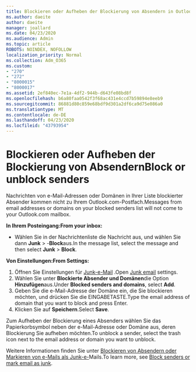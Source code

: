```yaml
---
title: Blockieren oder Aufheben der Blockierung von Absendern in Outlook.com
ms.author: daeite
author: daeite
manager: joallard
ms.date: 04/23/2020
ms.audience: Admin
ms.topic: article
ROBOTS: NOINDEX, NOFOLLOW
localization_priority: Normal
ms.collection: Adm_O365
ms.custom:
- "270"
- "272"
- "8000015"
- "8000017"
ms.assetid: 2ef840ec-7e1a-4df2-944b-d643fe08bd8f
ms.openlocfilehash: b6a80faa0542f3f68ac431e4ccd7b59894e8eeb9
ms.sourcegitcommit: 86881d80c859e68bdf9d301a2df6ca9d75e086a0
ms.translationtype: MT
ms.contentlocale: de-DE
ms.lasthandoff: 04/23/2020
ms.locfileid: "43793954"
---
```

# <a name="block-or-unblock-senders"></a><span data-ttu-id="c8065-102">Blockieren oder Aufheben der Blockierung von Absendern</span><span class="sxs-lookup"><span data-stu-id="c8065-102">Block or unblock senders</span></span>

<span data-ttu-id="c8065-103">Nachrichten von e-Mail-Adressen oder Domänen in Ihrer Liste blockierter Absender kommen nicht zu Ihrem Outlook.com-Postfach.</span><span class="sxs-lookup"><span data-stu-id="c8065-103">Messages from email addresses or domains on your blocked senders list will not come to your Outlook.com mailbox.</span></span>

<span data-ttu-id="c8065-104">**In Ihrem Posteingang:**</span><span class="sxs-lookup"><span data-stu-id="c8065-104">**From your inbox:**</span></span>

- <span data-ttu-id="c8065-105">Wählen Sie in der Nachrichtenliste die Nachricht aus, und wählen Sie dann **Junk** > -**Block**aus.</span><span class="sxs-lookup"><span data-stu-id="c8065-105">In the message list, select the message and then select **Junk** > **Block**.</span></span>

<span data-ttu-id="c8065-106">**Von Einstellungen:**</span><span class="sxs-lookup"><span data-stu-id="c8065-106">**From Settings:**</span></span>

1. <span data-ttu-id="c8065-107">Öffnen Sie Einstellungen für [Junk-e-Mail](https://outlook.live.com/mail/options/mail/junkEmail) .</span><span class="sxs-lookup"><span data-stu-id="c8065-107">Open [Junk email](https://outlook.live.com/mail/options/mail/junkEmail) settings.</span></span>
2. <span data-ttu-id="c8065-108">Wählen Sie unter **Blockierte Absender und Domänen**die Option **Hinzufügen**aus.</span><span class="sxs-lookup"><span data-stu-id="c8065-108">Under **Blocked senders and domains**, select **Add**.</span></span>
3. <span data-ttu-id="c8065-109">Geben Sie die e-Mail-Adresse der Domäne ein, die Sie blockieren möchten, und drücken Sie die EINGABETASTE.</span><span class="sxs-lookup"><span data-stu-id="c8065-109">Type the email address of domain that you want to block and press Enter.</span></span>
4. <span data-ttu-id="c8065-110">Klicken Sie auf **Speichern**.</span><span class="sxs-lookup"><span data-stu-id="c8065-110">Select **Save**.</span></span>

<span data-ttu-id="c8065-111">Zum Aufheben der Blockierung eines Absenders wählen Sie das Papierkorbsymbol neben der e-Mail-Adresse oder Domäne aus, deren Blockierung Sie aufheben möchten.</span><span class="sxs-lookup"><span data-stu-id="c8065-111">To unblock a sender, select the trash icon next to the email address or domain you want to unblock.</span></span>

<span data-ttu-id="c8065-112">Weitere Informationen finden Sie unter [Blockieren von Absendern oder Markieren von e-Mails als Junk-e-](https://support.office.com/article/a3ece97b-82f8-4a5e-9ac3-e92fa6427ae4?wt.mc_id=Office_Outlook_com_Alchemy)Mails.</span><span class="sxs-lookup"><span data-stu-id="c8065-112">To learn more, see [Block senders or mark email as junk](https://support.office.com/article/a3ece97b-82f8-4a5e-9ac3-e92fa6427ae4?wt.mc_id=Office_Outlook_com_Alchemy).</span></span>